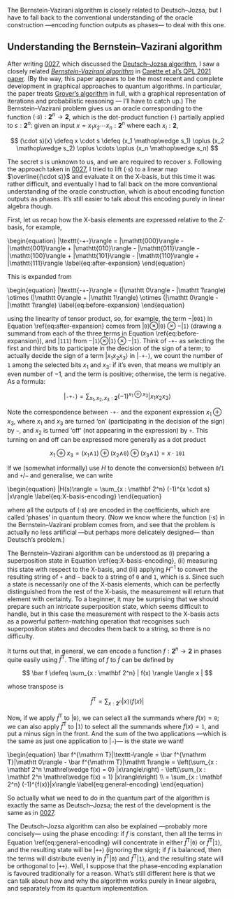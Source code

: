 The Bernstein-Vazirani algorithm is closely related to Deutsch–Jozsa, but I have to fall back to the conventional understanding of the oracle construction —encoding function outputs as phases— to deal with this one.

## Understanding the Bernstein–Vazirani algorithm

After writing [0027](/blog/0027/), which discussed the [Deutsch–Jozsa algorithm](https://en.wikipedia.org/wiki/Deutsch–Jozsa_algorithm), I saw a closely related [*Bernstein-Vazirani algorithm*](https://en.wikipedia.org/wiki/Bernstein–Vazirani_algorithm) in [Carette et al’s QPL 2021 paper](https://doi.org/10.4204/EPTCS.343.10).
(By the way, this paper appears to be the most recent and complete development in graphical approaches to quantum algorithms.
In particular, the paper treats [Grover’s algorithm](https://en.wikipedia.org/wiki/Grover's_algorithm) in full, with a graphical representation of iterations and probabilistic reasoning — I’ll have to catch up.)
The Bernstein–Vazirani problem gives us an oracle corresponding to the function $(\cdot s) : \mathbf 2^n \to \mathbf 2$, which is the dot-product function $(\cdot)$ partially applied to $s : \mathbf 2^n$:
given an input $x = x_1 x_2 \cdots x_n : \mathbf 2^n$ where each $x_i : \mathbf 2$,

$$ (\cdot s)(x) \defeq x \cdot s \defeq (x_1 \mathop\wedge s_1) \oplus (x_2 \mathop\wedge s_2) \oplus \cdots \oplus (x_n \mathop\wedge s_n) $$

The secret $s$ is unknown to us, and we are required to recover $s$.
Following the approach taken in [0027](/blog/0027/), I tried to lift $(\cdot s)$ to a linear map $\overline{(\cdot s)}$ and evaluate it on the X-basis, but this time it was rather difficult, and eventually I had to fall back on the more conventional understanding of the oracle construction, which is about encoding function outputs as phases.
It’s still easier to talk about this encoding purely in linear algebra though.

First, let us recap how the X-basis elements are expressed relative to the Z-basis, for example,

\begin{equation}
|\texttt{-+-}\rangle = |\mathtt{000}\rangle - |\mathtt{001}\rangle + |\mathtt{010}\rangle - |\mathtt{011}\rangle - |\mathtt{100}\rangle + |\mathtt{101}\rangle - |\mathtt{110}\rangle + |\mathtt{111}\rangle
\label{eq:after-expansion}
\end{equation}

This is expanded from

\begin{equation}
|\texttt{-+-}\rangle = (|\mathtt 0\rangle - |\mathtt 1\rangle) \otimes (|\mathtt 0\rangle + |\mathtt 1\rangle) \otimes (|\mathtt 0\rangle - |\mathtt 1\rangle)
\label{eq:before-expansion}
\end{equation}

using the linearity of tensor product, so, for example, the term $-|\mathtt{001}\rangle$ in Equation \ref{eq:after-expansion} comes from $|\mathtt 0\rangle \otimes |\mathtt 0\rangle \otimes -|\mathtt 1\rangle$ (drawing a summand from each of the three terms in Equation \ref{eq:before-expansion}), and $|\mathtt{111}\rangle$ from $-|\mathtt 1\rangle \otimes |\mathtt 1\rangle \otimes -|\mathtt 1\rangle$.
Think of $\texttt{-+-}$ as selecting the first and third bits to participate in the decision of the sign of a term; to actually decide the sign of a term $|x_1 x_2 x_3\rangle$ in $|\texttt{-+-}\rangle$, we count the number of $\mathtt 1$ among the selected bits $x_1$ and $x_3$: if it’s even, that means we multiply an even number of $-1$, and the term is positive; otherwise, the term is negative.
As a formula:

$$ |\texttt{-+-}\rangle = \sum_{x_1, x_2, x_3 : \mathbf 2} (-1)^{x_1 \oplus x_3} |x_1 x_2 x_3\rangle $$

Note the correspondence between $\texttt{-+-}$ and the exponent expression $x_1 \oplus x_3$, where $x_1$ and $x_3$ are turned ‘on’ (participating in the decision of the sign) by $\texttt-$, and $x_2$ is turned ‘off’ (not appearing in the expression) by $\texttt+$.
This turning on and off can be expressed more generally as a dot product

$$ x_1 \oplus x_3 = (x_1 \mathop\wedge \mathtt 1) \oplus (x_2 \mathop\wedge \mathtt 0) \oplus (x_3 \mathop\wedge \mathtt 1) = x \cdot \mathtt{101} $$

If we (somewhat informally) use $H$ to denote the conversion(s) between $\mathtt 0$/$\mathtt 1$ and $\texttt +$/$\texttt -$ and generalise, we can write

\begin{equation}
|H(s)\rangle = \sum_{x : \mathbf 2^n} (-1)^{x \cdot s} |x\rangle
\label{eq:X-basis-encoding}
\end{equation}

where all the outputs of $(\cdot s)$ are encoded in the coefficients, which are called ‘phases’ in quantum theory.
(Now we know where the function $(\cdot s)$ in the Bernstein–Vazirani problem comes from, and see that the problem is actually no less artificial —but perhaps more delicately designed— than Deutsch’s problem.)

The Bernstein–Vazirani algorithm can be understood as (i) preparing a superposition state in Equation \ref{eq:X-basis-encoding}, (ii) measuring this state with respect to the X-basis, and (iii) applying $H^{-1}$ to convert the resulting string of $\texttt +$ and $\texttt -$ back to a string of $\mathtt 0$ and $\mathtt 1$, which is $s$.
Since such a state is necessarily one of the X-basis elements, which can be perfectly distinguished from the rest of the X-basis, the measurement will return that element with certainty.
To a beginner, it may be surprising that we should prepare such an intricate superposition state, which seems difficult to handle, but in this case the measurement with respect to the X-basis acts as a powerful pattern-matching operation that recognises such superposition states and decodes them back to a string, so there is no difficulty.

It turns out that, in general, we can encode a function $f : \mathbf 2^n \to \mathbf 2$ in phases quite easily using $\bar f^{\mathrm T}$.
The lifting of $f$ to $\bar f$ can be defined by

$$ \bar f \defeq \sum_{x : \mathbf 2^n} | f(x) \rangle \langle x | $$

whose transpose is

$$ \bar f^{\mathrm T} = \sum_{x : \mathbf 2^n} | x \rangle \langle f(x) | $$

Now, if we apply $\bar f^{\mathrm T}$ to $|\mathtt 0\rangle$, we can select all the summands where $f(x) = \mathtt 0$; we can also apply $\bar f^{\mathrm T}$ to $|\mathtt 1\rangle$ to select all the summands where $f(x) = \mathtt 1$, and put a minus sign in the front.
And the sum of the two applications —which is the same as just one application to $|\texttt-\rangle$— is the state we want!

\begin{equation}
\bar f^{\mathrm T}|\texttt-\rangle
= \bar f^{\mathrm T}|\mathtt 0\rangle - \bar f^{\mathrm T}|\mathtt 1\rangle
= \left(\sum_{x : \mathbf 2^n \mathrel\wedge f(x) = 0} |x\rangle\right) - \left(\sum_{x : \mathbf 2^n \mathrel\wedge f(x) = 1} |x\rangle\right) \\\\
= \sum_{x : \mathbf 2^n} (-1)^{f(x)}|x\rangle
\label{eq:general-encoding}
\end{equation}

So actually what we need to do in the quantum part of the algorithm is exactly the same as Deutsch–Jozsa; the rest of the development is the same as in [0027](/blog/0027/).

The Deutsch–Jozsa algorithm can also be explained —probably more concisely— using the phase encoding:
if $f$ is constant, then all the terms in Equation \ref{eq:general-encoding} will concentrate in either $\bar f^{\mathrm T}|\mathtt 0\rangle$ or $\bar f^{\mathrm T}|\mathtt 1\rangle$, and the resulting state will be $|\texttt{++}\rangle$ (ignoring the sign); if $f$ is balanced, then the terms will distribute evenly in $\bar f^{\mathrm T}|\mathtt 0\rangle$ and $\bar f^{\mathrm T}|\mathtt 1\rangle$, and the resulting state will be orthogonal to $|\texttt{++}\rangle$.
Well, I suppose that the phase-encoding explanation is favoured traditionally for a reason.
What’s still different here is that we can talk about how and why the algorithm works purely in linear algebra, and separately from its quantum implementation.
